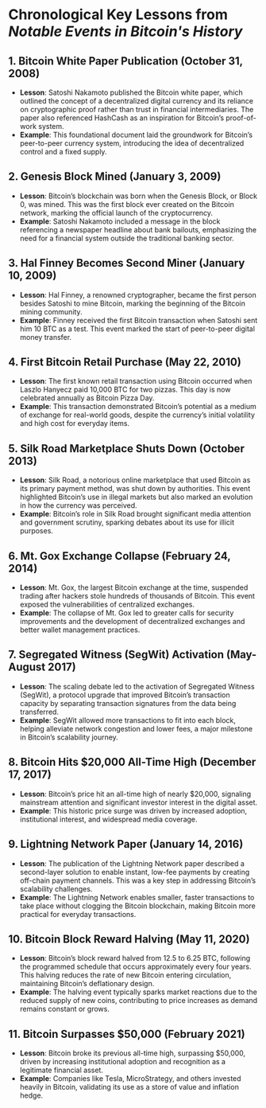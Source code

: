 # Chronological Key Lessons from *Notable Events in Bitcoin's History*

## 1. Bitcoin White Paper Publication (October 31, 2008)
- **Lesson**: Satoshi Nakamoto published the Bitcoin white paper, which outlined the concept of a decentralized digital currency and its reliance on cryptographic proof rather than trust in financial intermediaries. The paper also referenced HashCash as an inspiration for Bitcoin’s proof-of-work system.
- **Example**: This foundational document laid the groundwork for Bitcoin’s peer-to-peer currency system, introducing the idea of decentralized control and a fixed supply.

## 2. Genesis Block Mined (January 3, 2009)
- **Lesson**: Bitcoin’s blockchain was born when the Genesis Block, or Block 0, was mined. This was the first block ever created on the Bitcoin network, marking the official launch of the cryptocurrency.
- **Example**: Satoshi Nakamoto included a message in the block referencing a newspaper headline about bank bailouts, emphasizing the need for a financial system outside the traditional banking sector.

## 3. Hal Finney Becomes Second Miner (January 10, 2009)
- **Lesson**: Hal Finney, a renowned cryptographer, became the first person besides Satoshi to mine Bitcoin, marking the beginning of the Bitcoin mining community.
- **Example**: Finney received the first Bitcoin transaction when Satoshi sent him 10 BTC as a test. This event marked the start of peer-to-peer digital money transfer.

## 4. First Bitcoin Retail Purchase (May 22, 2010)
- **Lesson**: The first known retail transaction using Bitcoin occurred when Laszlo Hanyecz paid 10,000 BTC for two pizzas. This day is now celebrated annually as Bitcoin Pizza Day.
- **Example**: This transaction demonstrated Bitcoin’s potential as a medium of exchange for real-world goods, despite the currency’s initial volatility and high cost for everyday items.

## 5. Silk Road Marketplace Shuts Down (October 2013)
- **Lesson**: Silk Road, a notorious online marketplace that used Bitcoin as its primary payment method, was shut down by authorities. This event highlighted Bitcoin’s use in illegal markets but also marked an evolution in how the currency was perceived.
- **Example**: Bitcoin’s role in Silk Road brought significant media attention and government scrutiny, sparking debates about its use for illicit purposes.

## 6. Mt. Gox Exchange Collapse (February 24, 2014)
- **Lesson**: Mt. Gox, the largest Bitcoin exchange at the time, suspended trading after hackers stole hundreds of thousands of Bitcoin. This event exposed the vulnerabilities of centralized exchanges.
- **Example**: The collapse of Mt. Gox led to greater calls for security improvements and the development of decentralized exchanges and better wallet management practices.

## 7. Segregated Witness (SegWit) Activation (May-August 2017)
- **Lesson**: The scaling debate led to the activation of Segregated Witness (SegWit), a protocol upgrade that improved Bitcoin’s transaction capacity by separating transaction signatures from the data being transferred.
- **Example**: SegWit allowed more transactions to fit into each block, helping alleviate network congestion and lower fees, a major milestone in Bitcoin’s scalability journey.

## 8. Bitcoin Hits $20,000 All-Time High (December 17, 2017)
- **Lesson**: Bitcoin’s price hit an all-time high of nearly $20,000, signaling mainstream attention and significant investor interest in the digital asset.
- **Example**: This historic price surge was driven by increased adoption, institutional interest, and widespread media coverage.

## 9. Lightning Network Paper (January 14, 2016)
- **Lesson**: The publication of the Lightning Network paper described a second-layer solution to enable instant, low-fee payments by creating off-chain payment channels. This was a key step in addressing Bitcoin’s scalability challenges.
- **Example**: The Lightning Network enables smaller, faster transactions to take place without clogging the Bitcoin blockchain, making Bitcoin more practical for everyday transactions.

## 10. Bitcoin Block Reward Halving (May 11, 2020)
- **Lesson**: Bitcoin’s block reward halved from 12.5 to 6.25 BTC, following the programmed schedule that occurs approximately every four years. This halving reduces the rate of new Bitcoin entering circulation, maintaining Bitcoin’s deflationary design.
- **Example**: The halving event typically sparks market reactions due to the reduced supply of new coins, contributing to price increases as demand remains constant or grows.

## 11. Bitcoin Surpasses $50,000 (February 2021)
- **Lesson**: Bitcoin broke its previous all-time high, surpassing $50,000, driven by increasing institutional adoption and recognition as a legitimate financial asset.
- **Example**: Companies like Tesla, MicroStrategy, and others invested heavily in Bitcoin, validating its use as a store of value and inflation hedge.

